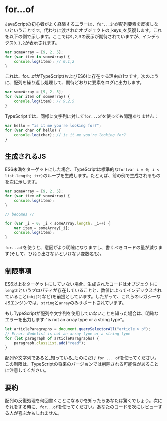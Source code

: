 # for...of

JavaScriptの初心者がよく経験するエラーは、`for...in`が配列要素を反復しないということです。代わりに渡されたオブジェクトの_keys_を反復します。これを以下の例で示します。ここでは`9,2,5`の表示が期待されていますが、インデックス`0,1,2`が表示されます。

```typescript
var someArray = [9, 2, 5];
for (var item in someArray) {
    console.log(item); // 0,1,2
}
```

これは、for...ofがTypeScript\(およびES6\)に存在する理由の1つです。次のように、配列を繰り返し処理して、期待どおりに要素をログに出力します。

```typescript
var someArray = [9, 2, 5];
for (var item of someArray) {
    console.log(item); // 9,2,5
}
```

TypeScriptでは、同様に文字列に対して`for...of`を使っても問題ありません：

```typescript
var hello = "is it me you're looking for?";
for (var char of hello) {
    console.log(char); // is it me you're looking for?
}
```

## 生成されるJS

ES6未満をターゲットにした場合、TypeScriptは標準的な`for(var i = 0; i < list.length; i++)`のループを生成します。たとえば、前の例で生成されるものを次に示します。

```typescript
var someArray = [9, 2, 5];
for (var item of someArray) {
    console.log(item);
}

// becomes //

for (var _i = 0; _i < someArray.length; _i++) {
    var item = someArray[_i];
    console.log(item);
}
```

`for...of`を使うと、意図がより明確になりますし、書くべきコードの量が減ります\(そして、ひねり出さないといけない変数名も\)。

## 制限事項

ES6以上をターゲットにしていない場合、生成されたコードはオブジェクトに`length`というプロパティが存在していることと、数値によってインデックスされていること\(`obj[2]`など\)を前提としています。したがって、これらのレガシーなJSエンジンでは、`string`と`array`のみサポートされています。

もしTypeScriptが配列や文字列を使用していないことを知った場合は、明確なエラーを出力します:"is not an array type or a string type"。

```typescript
let articleParagraphs = document.querySelectorAll("article > p");
// Error: Nodelist is not an array type or a string type
for (let paragraph of articleParagraphs) {
    paragraph.classList.add("read");
}
```

配列や文字列であると_知っている_ものにだけ `for ... of`を使ってください。この制限は、TypeScriptの将来のバージョンでは削除される可能性があることに注意してください。

## 要約

配列の反復処理を何回書くことになるかを知ったらあなたは驚くでしょう。次にそれをする時に、`for...of`を使ってください。あなたのコードを次にレビューする人が喜ぶかもしれません。

